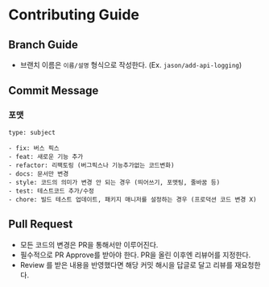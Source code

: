 # Contributing Guide

## Branch Guide

- 브랜치 이름은 `이름/설명` 형식으로 작성한다. (Ex. `jason/add-api-logging`)

## Commit Message

### 포맷

`type: subject`

```
- fix: 버스 픽스
- feat: 새로운 기능 추가
- refactor: 리팩토링 (버그픽스나 기능추가없는 코드변화)
- docs: 문서만 변경
- style: 코드의 의미가 변경 안 되는 경우 (띄어쓰기, 포맷팅, 줄바꿈 등)
- test: 테스트코드 추가/수정
- chore: 빌드 테스트 업데이트, 패키지 매니저를 설정하는 경우 (프로덕션 코드 변경 X)
```

## Pull Request

- 모든 코드의 변경은 PR을 통해서만 이루어진다.
- 필수적으로 PR Approve를 받아야 한다. PR을 올린 이후엔 리뷰어를 지정한다.
- Review 를 받은 내용을 반영했다면 해당 커밋 해시을 답글로 달고 리뷰를 재요청한다.
